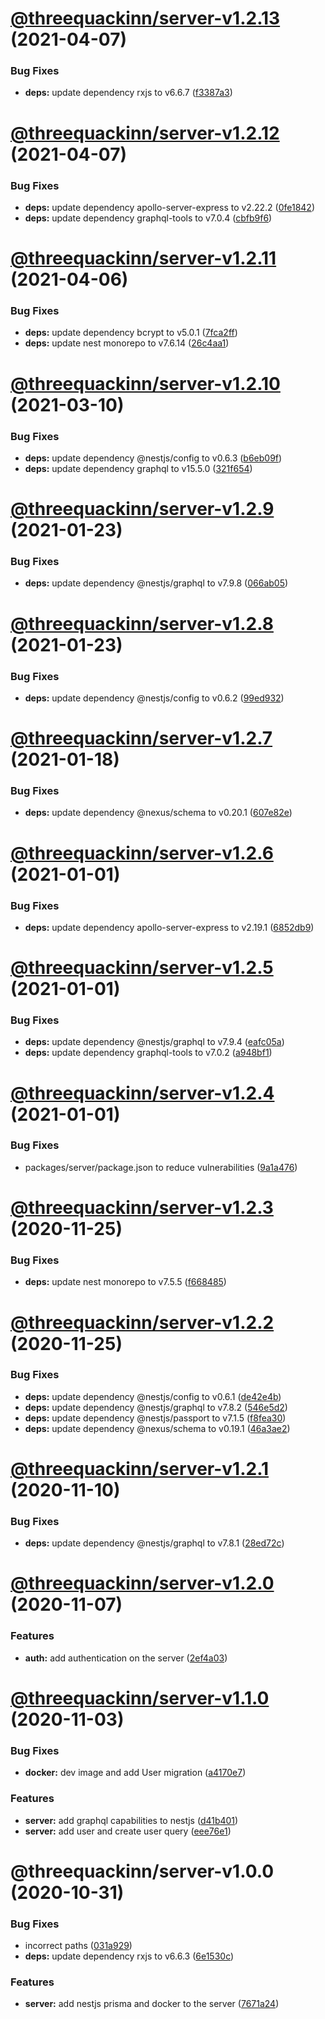 # [@threequackinn/server-v1.2.13](https://github.com/TheThreeQuackInn/site/compare/@threequackinn/server-v1.2.12...@threequackinn/server-v1.2.13) (2021-04-07)


### Bug Fixes

* **deps:** update dependency rxjs to v6.6.7 ([f3387a3](https://github.com/TheThreeQuackInn/site/commit/f3387a347bca988dc0bae990ebcf6029b9316f4b))

# [@threequackinn/server-v1.2.12](https://github.com/TheThreeQuackInn/site/compare/@threequackinn/server-v1.2.11...@threequackinn/server-v1.2.12) (2021-04-07)


### Bug Fixes

* **deps:** update dependency apollo-server-express to v2.22.2 ([0fe1842](https://github.com/TheThreeQuackInn/site/commit/0fe1842ad793c5c497631a6baa447429f4890461))
* **deps:** update dependency graphql-tools to v7.0.4 ([cbfb9f6](https://github.com/TheThreeQuackInn/site/commit/cbfb9f63cb1b9da3333def2fb60a4151c342f6c9))

# [@threequackinn/server-v1.2.11](https://github.com/TheThreeQuackInn/site/compare/@threequackinn/server-v1.2.10...@threequackinn/server-v1.2.11) (2021-04-06)


### Bug Fixes

* **deps:** update dependency bcrypt to v5.0.1 ([7fca2ff](https://github.com/TheThreeQuackInn/site/commit/7fca2ff634e336cf8dc23322343de028a6bd86f7))
* **deps:** update nest monorepo to v7.6.14 ([26c4aa1](https://github.com/TheThreeQuackInn/site/commit/26c4aa1433e963b3bc10273735e8388b6329c592))

# [@threequackinn/server-v1.2.10](https://github.com/TheThreeQuackInn/site/compare/@threequackinn/server-v1.2.9...@threequackinn/server-v1.2.10) (2021-03-10)


### Bug Fixes

* **deps:** update dependency @nestjs/config to v0.6.3 ([b6eb09f](https://github.com/TheThreeQuackInn/site/commit/b6eb09fe54e1ddf456396f602a369656dc8e8bed))
* **deps:** update dependency graphql to v15.5.0 ([321f654](https://github.com/TheThreeQuackInn/site/commit/321f654e554a132110fc9759bff35c3d9e66570c))

# [@threequackinn/server-v1.2.9](https://github.com/TheThreeQuackInn/site/compare/@threequackinn/server-v1.2.8...@threequackinn/server-v1.2.9) (2021-01-23)


### Bug Fixes

* **deps:** update dependency @nestjs/graphql to v7.9.8 ([066ab05](https://github.com/TheThreeQuackInn/site/commit/066ab0558663b03f266bd8ee59b8a163de5d4321))

# [@threequackinn/server-v1.2.8](https://github.com/TheThreeQuackInn/site/compare/@threequackinn/server-v1.2.7...@threequackinn/server-v1.2.8) (2021-01-23)


### Bug Fixes

* **deps:** update dependency @nestjs/config to v0.6.2 ([99ed932](https://github.com/TheThreeQuackInn/site/commit/99ed9329b543012bc2c3e41bf8ae44fdea2abff1))

# [@threequackinn/server-v1.2.7](https://github.com/TheThreeQuackInn/site/compare/@threequackinn/server-v1.2.6...@threequackinn/server-v1.2.7) (2021-01-18)


### Bug Fixes

* **deps:** update dependency @nexus/schema to v0.20.1 ([607e82e](https://github.com/TheThreeQuackInn/site/commit/607e82e13d8c14b70d252a40739ee177609c1461))

# [@threequackinn/server-v1.2.6](https://github.com/TheThreeQuackInn/site/compare/@threequackinn/server-v1.2.5...@threequackinn/server-v1.2.6) (2021-01-01)


### Bug Fixes

* **deps:** update dependency apollo-server-express to v2.19.1 ([6852db9](https://github.com/TheThreeQuackInn/site/commit/6852db9f3914f05561b670149b26a650488426e9))

# [@threequackinn/server-v1.2.5](https://github.com/TheThreeQuackInn/site/compare/@threequackinn/server-v1.2.4...@threequackinn/server-v1.2.5) (2021-01-01)


### Bug Fixes

* **deps:** update dependency @nestjs/graphql to v7.9.4 ([eafc05a](https://github.com/TheThreeQuackInn/site/commit/eafc05ad1b88768a33b6b45d907644dfb3b4715a))
* **deps:** update dependency graphql-tools to v7.0.2 ([a948bf1](https://github.com/TheThreeQuackInn/site/commit/a948bf1d4564553acf01849801c901ce64707e5d))

# [@threequackinn/server-v1.2.4](https://github.com/TheThreeQuackInn/site/compare/@threequackinn/server-v1.2.3...@threequackinn/server-v1.2.4) (2021-01-01)


### Bug Fixes

* packages/server/package.json to reduce vulnerabilities ([9a1a476](https://github.com/TheThreeQuackInn/site/commit/9a1a476b095508de9400e2fea865eff28fcac1f2))

# [@threequackinn/server-v1.2.3](https://github.com/TheThreeQuackInn/site/compare/@threequackinn/server-v1.2.2...@threequackinn/server-v1.2.3) (2020-11-25)


### Bug Fixes

* **deps:** update nest monorepo to v7.5.5 ([f668485](https://github.com/TheThreeQuackInn/site/commit/f668485c43911e11779acebcb5bdc49bc11dfb81))

# [@threequackinn/server-v1.2.2](https://github.com/TheThreeQuackInn/site/compare/@threequackinn/server-v1.2.1...@threequackinn/server-v1.2.2) (2020-11-25)


### Bug Fixes

* **deps:** update dependency @nestjs/config to v0.6.1 ([de42e4b](https://github.com/TheThreeQuackInn/site/commit/de42e4ba95c441f6f1ef91d51d8a7f7f7c2c1b81))
* **deps:** update dependency @nestjs/graphql to v7.8.2 ([546e5d2](https://github.com/TheThreeQuackInn/site/commit/546e5d28341c064ad20b3c2cc1486f2cb6f56bce))
* **deps:** update dependency @nestjs/passport to v7.1.5 ([f8fea30](https://github.com/TheThreeQuackInn/site/commit/f8fea303adceeada692238342c5cda202d1ba4c9))
* **deps:** update dependency @nexus/schema to v0.19.1 ([46a3ae2](https://github.com/TheThreeQuackInn/site/commit/46a3ae2957a395b26f3c88a547a5fb0f3221c449))

# [@threequackinn/server-v1.2.1](https://github.com/TheThreeQuackInn/site/compare/@threequackinn/server-v1.2.0...@threequackinn/server-v1.2.1) (2020-11-10)


### Bug Fixes

* **deps:** update dependency @nestjs/graphql to v7.8.1 ([28ed72c](https://github.com/TheThreeQuackInn/site/commit/28ed72c2ef8492accd22f0302817d284912df5ea))

# [@threequackinn/server-v1.2.0](https://github.com/TheThreeQuackInn/site/compare/@threequackinn/server-v1.1.0...@threequackinn/server-v1.2.0) (2020-11-07)


### Features

* **auth:** add authentication on the server ([2ef4a03](https://github.com/TheThreeQuackInn/site/commit/2ef4a0368ac7f5c4f6b7d20755375a4330d80ed4))

# [@threequackinn/server-v1.1.0](https://github.com/TheThreeQuackInn/site/compare/@threequackinn/server-v1.0.0...@threequackinn/server-v1.1.0) (2020-11-03)


### Bug Fixes

* **docker:** dev image and add User migration ([a4170e7](https://github.com/TheThreeQuackInn/site/commit/a4170e7474fd2c795e8b4b3c85c4d3bb15bf2b02))


### Features

* **server:** add graphql capabilities to nestjs ([d41b401](https://github.com/TheThreeQuackInn/site/commit/d41b4011eb4b1dd942a36668d14f226e66a0980d))
* **server:** add user and create user query ([eee76e1](https://github.com/TheThreeQuackInn/site/commit/eee76e11525f622a648a294d43e495bb1b9faea6))

# @threequackinn/server-v1.0.0 (2020-10-31)


### Bug Fixes

* incorrect paths ([031a929](https://github.com/TheThreeQuackInn/site/commit/031a9293502f406834d172bbf83e16d7a816a81b))
* **deps:** update dependency rxjs to v6.6.3 ([6e1530c](https://github.com/TheThreeQuackInn/site/commit/6e1530cf2909e79963716bd4e8cff0166556a451))


### Features

* **server:** add nestjs prisma and docker to the server ([7671a24](https://github.com/TheThreeQuackInn/site/commit/7671a24f0d8f3bb2615ebb175334cab520d3ee6d))
